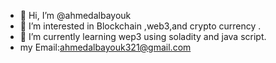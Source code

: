 - 👋 Hi, I’m @ahmedalbayouk
- 👀 I’m interested in Blockchain ,web3,and crypto currency .
- 🌱 I’m currently learning wep3 using soladity and java script.
- my Email:ahmedalbayouk321@gmail.com


